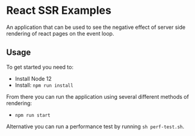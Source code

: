 # React SSR Examples

An application that can be used to see the negative effect of server side rendering
of react pages on the event loop.

## Usage

To get started you need to:

  * Install Node 12 
  * Install:  `npm run install`

From there you can run the application using several different methods of rendering:

  * `npm run start` 
  

Alternative you can run a performance test by running `sh perf-test.sh`.